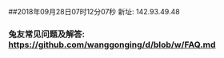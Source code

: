 ##2018年09月28日07时12分07秒 新址: 142.93.49.48
### 兔友常见问题及解答: https://github.com/wanggonging/d/blob/w/FAQ.md
